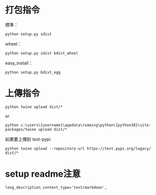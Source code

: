 # 打包指令

標準：
```
python setup.py sdist
```

wheel：
```
python setup.py sdist bdist_wheel
```

easy_install：
```
python setup.py bdist_egg
```

# 上傳指令

```
python twine upload dist/*
```
or
```
python c:\users\{username}\appdata\roaming\python\{python38}\site-packages/twine upload dist/*
```

如果要上傳到 test-pypi
```
python twine upload --repository-url https://test.pypi.org/legacy/ dist/*
```

# setup readme注意
```
long_description_content_type='text/markdown',
```
